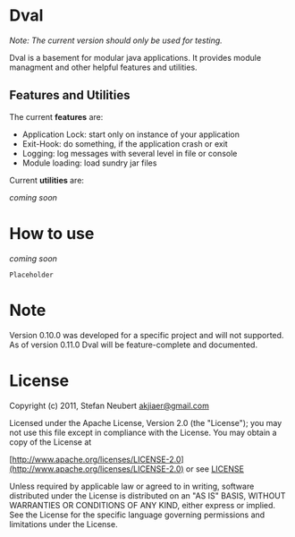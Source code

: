 Dval
====

*Note: The current version should only be used for testing.*

Dval is a basement for modular java applications. It provides module managment and other helpful features and utilities.

Features and Utilities
----------------------

The current **features** are:

* Application Lock: start only on instance of your application
* Exit-Hook: do something, if the application crash or exit
* Logging: log messages with several level in file or console
* Module loading: load sundry jar files

Current **utilities** are:

*coming soon*

How to use
==========

*coming soon*

`Placeholder`

Note 
====

Version 0.10.0 was developed for a specific project and will not supported. As of version 0.11.0 Dval will be feature-complete and documented.

License
=======

Copyright (c) 2011, Stefan Neubert <akjiaer@gmail.com>

Licensed under the Apache License, Version 2.0 (the "License");
you may not use this file except in compliance with the License.
You may obtain a copy of the License at

  [http://www.apache.org/licenses/LICENSE-2.0](http://www.apache.org/licenses/LICENSE-2.0) or see [LICENSE](https://github.com/akjiaer/dval/raw/dev/LICENSE)

Unless required by applicable law or agreed to in writing, software
distributed under the License is distributed on an "AS IS" BASIS,
WITHOUT WARRANTIES OR CONDITIONS OF ANY KIND, either express or implied.
See the License for the specific language governing permissions and
limitations under the License.